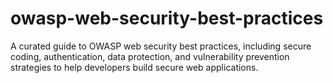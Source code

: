 # owasp-web-security-best-practices
A curated guide to OWASP web security best practices, including secure coding, authentication, data protection, and vulnerability prevention strategies to help developers build secure web applications.
